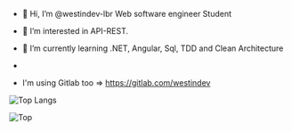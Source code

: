 - 👋 Hi, I’m @westindev-lbr Web software engineer Student
- 👀 I’m interested in API-REST.
- 🌱 I’m currently learning .NET, Angular, Sql, TDD and Clean Architecture
- 

- I'm using Gitlab too => https://gitlab.com/westindev

![Top Langs](https://github-readme-stats.vercel.app/api/top-langs/?username=westindev-lbr&how_icons=true&count_private=true&custom_title=My%20GitHub%20profile&theme=github_dark&hide_border=true&langs_count=10)

![Top](https://github-readme-stats.vercel.app/api/wakatime?username=westindev-lbr&theme=github_dark&hide_border=true&custom_title=Coding%20activity%20%28past%20two%20weeks%29&langs_count=10)

<!---
WestInDev64/WestInDev64 is a ✨ special ✨ repository because its `README.md` (this file) appears on your GitHub profile.
You can click the Preview link to take a look at your changes.
--->
